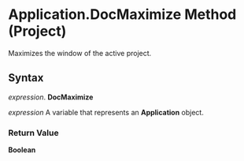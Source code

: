
# Application.DocMaximize Method (Project)

Maximizes the window of the active project.


## Syntax

 _expression_. **DocMaximize**

 _expression_ A variable that represents an **Application** object.


### Return Value

 **Boolean**

